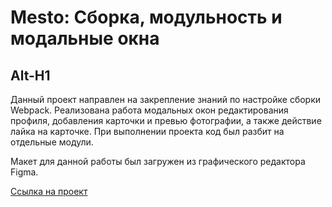 # Mesto: Сборка, модульность и модальные окна
Alt-H1
------
Данный проект направлен на закрепление знаний по настройке сборки Webpack. Реализована работа модальных окон редактирования профиля, добавления карточки и превью фотографии, а также действие лайка на карточке.
При выполнении проекта код был разбит на отдельные модули.

Макет для данной работы был загружен из графического редактора Figma.

[Ссылка на проект](https://AlexeiGolubchikov.github.io/mesto-project-ff/index.html)